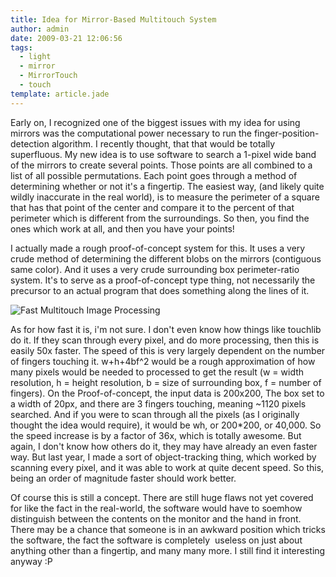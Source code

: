 ```yaml
---
title: Idea for Mirror-Based Multitouch System
author: admin
date: 2009-03-21 12:06:56
tags: 
  - light
  - mirror
  - MirrorTouch
  - touch
template: article.jade
---
```


Early on, I recognized one of the biggest issues with my idea for using mirrors was the computational power necessary to run the finger-position-detection algorithm. I recently thought, that that would be totally superfluous.
My new idea is to use software to search a 1-pixel wide band of the mirrors to create several points. Those points are all combined to a list of all possible permutations. Each point goes through a method of determining whether or not it's a fingertip. The easiest way, (and likely quite wildly inaccurate in the real world), is to measure the perimeter of a square that has that point of the center and compare it to the percent of that perimeter which is different from the surroundings. So then, you find the ones which work at all, and then you have your points!

I actually made a rough proof-of-concept system for this. It uses a very crude method of determining the different blobs on the mirrors (contiguous same color). And it uses a very crude surrounding box perimeter-ratio system. It's to serve as a proof-of-concept type thing, not necessarily the precursor to an actual program that does something along the lines of it.

![Fast Multitouch Image Processing](multitouch_concept.png "Fast Multitouch Image Processing")

As for how fast it is, i'm not sure. I don't even know how things like touchlib do it. If they scan through every pixel, and do more processing, then this is easily 50x faster. The speed of this is very largely dependent on the number of fingers touching it. w+h+4bf^2 would be a rough approximation of how many pixels would be needed to processed to get the result (w = width resolution, h = height resolution, b = size of surrounding box, f = number of fingers). On the Proof-of-concept, the input data is 200x200, The box set to a width of 20px, and there are 3 fingers touching, meaning ~1120 pixels searched. And if you were to scan through all the pixels (as I originally thought the idea would require), it would be wh, or 200*200, or 40,000\. So the speed increase is by a factor of 36x, which is totally awesome. But again, I don't know how others do it, they may have already an even faster way. But last year, I made a sort of object-tracking thing, which worked by scanning every pixel, and it was able to work at quite decent speed. So this, being an order of magnitude faster should work better.

Of course this is still a concept. There are still huge flaws not yet covered for like the fact in the real-world, the software would have to soemhow distinguish between the contents on the monitor and the hand in front. There may be a chance that someone is in an awkward position which tricks the software, the fact the software is completely  useless on just about anything other than a fingertip, and many many more. I still find it interesting anyway :P
